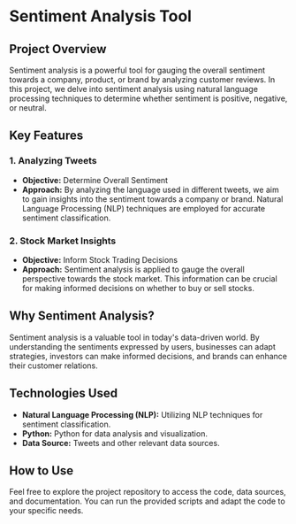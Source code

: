 # Sentiment Analysis Tool

## Project Overview
Sentiment analysis is a powerful tool for gauging the overall sentiment towards a company, product, or brand by analyzing customer reviews. In this project, we delve into sentiment analysis using natural language processing techniques to determine whether sentiment is positive, negative, or neutral.

## Key Features

### 1. Analyzing Tweets
- **Objective:** Determine Overall Sentiment
- **Approach:** By analyzing the language used in different tweets, we aim to gain insights into the sentiment towards a company or brand. Natural Language Processing (NLP) techniques are employed for accurate sentiment classification.

### 2. Stock Market Insights
- **Objective:** Inform Stock Trading Decisions
- **Approach:** Sentiment analysis is applied to gauge the overall perspective towards the stock market. This information can be crucial for making informed decisions on whether to buy or sell stocks.

## Why Sentiment Analysis?
Sentiment analysis is a valuable tool in today's data-driven world. By understanding the sentiments expressed by users, businesses can adapt strategies, investors can make informed decisions, and brands can enhance their customer relations.

## Technologies Used
- **Natural Language Processing (NLP):** Utilizing NLP techniques for sentiment classification.
- **Python:** Python for data analysis and visualization.
- **Data Source:** Tweets and other relevant data sources.

## How to Use
Feel free to explore the project repository to access the code, data sources, and documentation. You can run the provided scripts and adapt the code to your specific needs.

